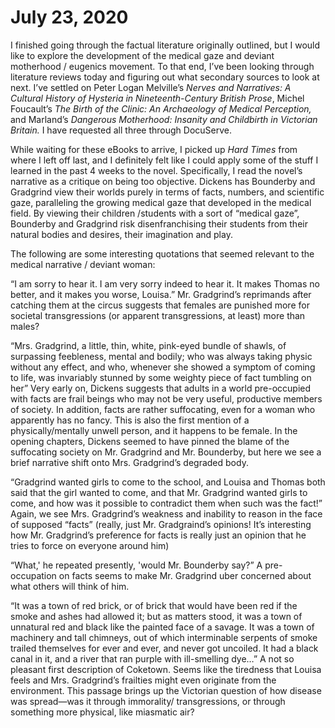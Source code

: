 
# July 23, 2020

I finished going through the factual literature originally outlined, but I would like to explore the development of the medical gaze and deviant motherhood / eugenics movement. To that end, I’ve been looking through literature reviews today and figuring out what secondary sources to look at next. I’ve settled on Peter Logan Melville’s *Nerves and Narratives: A Cultural History of Hysteria in Nineteenth-Century British Prose*,  Michel Foucault’s *The Birth of the Clinic: An Archaeology of Medical Perception,* and Marland’s *Dangerous Motherhood: Insanity and Childbirth in Victorian Britain.* I have requested all three through DocuServe.

While waiting for these eBooks to arrive, I picked up *Hard Times* from where I left off last, and I definitely felt like I could apply some of the stuff I learned in the past 4 weeks to the novel. Specifically, I read the novel’s narrative as a critique on being too objective. Dickens has Bounderby and Gradgrind view their worlds purely in terms of facts, numbers, and scientific gaze, paralleling the growing medical gaze that developed in the medical field. By viewing their children /students with a sort of “medical gaze”, Bounderby and Gradgrind risk disenfranchising their students from their natural bodies and desires, their imagination and play.

The following are some interesting quotations that seemed relevant to the medical narrative / deviant woman:

“I am sorry to hear it. I am very sorry indeed to hear it. It makes Thomas no better, and it makes you worse, Louisa.”
Mr. Gradgrind’s reprimands after catching them at the circus suggests that females are punished more for societal transgressions (or apparent transgressions, at least) more than males?

“Mrs. Gradgrind, a little, thin, white, pink-eyed bundle of shawls, of surpassing feebleness, mental and bodily; who was always taking physic without any effect, and who, whenever she showed a symptom of coming to life, was invariably stunned by some weighty piece of fact tumbling on her”
Very early on, Dickens suggests that adults in a world pre-occupied with facts are frail beings who may not be very useful, productive members of society. In addition, facts are rather suffocating, even for a woman who apparently has no fancy. This is also the first mention of a physically/mentally unwell person, and it happens to be female. In the opening chapters, Dickens seemed to have pinned the blame of the suffocating society on Mr. Gradgrind and Mr. Bounderby, but here we see a brief narrative shift onto Mrs. Gradgrind’s degraded body.

“Gradgrind wanted girls to come to the school, and Louisa and Thomas both said that the girl wanted to come, and that Mr. Gradgrind wanted girls to come, and how was it possible to contradict them when such was the fact!”
Again, we see Mrs. Gradgrind’s weakness and inability to reason in the face of supposed “facts” (really, just Mr. Gradgraind’s opinions! It’s interesting how Mr. Gradgrind’s preference for facts is really just an opinion that he tries to force on everyone around him)

“What,' he repeated presently, 'would Mr. Bounderby say?”
A pre-occupation on facts seems to make Mr. Gradgrind uber concerned about what others will think of him.

“It was a town of red brick, or of brick that would have been red if the smoke and ashes had allowed it; but as matters stood, it was a town of unnatural red and black like the painted face of a savage. It was a town of machinery and tall chimneys, out of which interminable serpents of smoke trailed themselves for ever and ever, and never got uncoiled. It had a black canal in it, and a river that ran purple with ill-smelling dye…”
A not so pleasant first description of Coketown. Seems like the tiredness that Louisa feels and Mrs. Gradgrind’s frailties might even originate from the environment. This passage brings up the Victorian question of how disease was spread—was it through immorality/ transgressions, or through something more physical, like miasmatic air?
